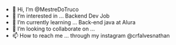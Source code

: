 - 👋 Hi, I’m @MestreDoTruco
- 👀 I’m interested in ... Backend Dev Job
- 🌱 I’m currently learning ... Back-end java  at Alura
- 💞️ I’m looking to collaborate on ...
- 📫 How to reach me ...  through my instagram @crfalvesnathan

<!---
MestreDoTruco/MestreDoTruco is a ✨ special ✨ repository because its `README.md` (this file) appears on your GitHub profile.
You can click the Preview link to take a look at your changes.
--->
